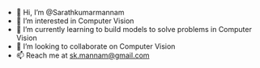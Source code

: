 - 👋 Hi, I’m @Sarathkumarmannam
- 👀 I’m interested in Computer Vision
- 🌱 I’m currently learning to build models to solve problems in Computer Vision
- 💞️ I’m looking to collaborate on Computer Vision
- 📫 Reach me at sk.mannam@gmail.com

<!---
Sarathkumarmannam/Sarathkumarmannam is a ✨ special ✨ repository because its `README.md` (this file) appears on your GitHub profile.
You can click the Preview link to take a look at your changes.
--->
